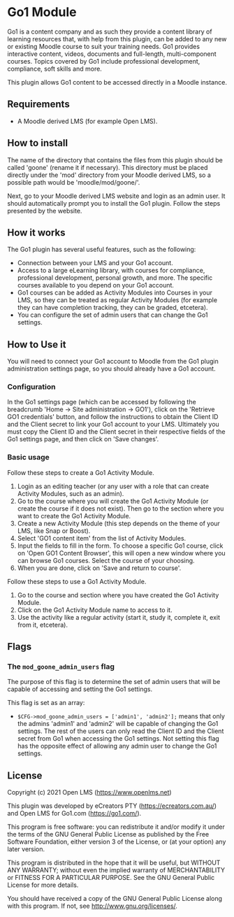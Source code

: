 # Go1 Module

Go1 is a content company and as such they provide a content library of learning
resources that, with help from this plugin, can be added to any new or existing
Moodle course to suit your training needs. Go1 provides interactive content,
videos, documents and full-length, multi-component courses. Topics covered by
Go1 include professional development, compliance, soft skills and more.

This plugin allows Go1 content to be accessed directly in a Moodle instance.

## Requirements

- A Moodle derived LMS (for example Open LMS).

## How to install

The name of the directory that contains the files from this plugin should be
called 'goone' (rename it if necessary). This directory must be placed directly
under the 'mod' directory from your Moodle derived LMS, so a possible path
would be 'moodle/mod/goone/'.

Next, go to your Moodle derived LMS website and login as an admin user. It
should automatically prompt you to install the Go1 plugin. Follow the steps
presented by the website.

## How it works

The Go1 plugin has several useful features, such as the following:

   - Connection between your LMS and your Go1 account.
   - Access to a large eLearning library, with courses for compliance,
   professional development, personal growth, and more. The specific courses
   available to you depend on your Go1 account.
   - Go1 courses can be added as Activity Modules into Courses in your LMS, so
   they can be treated as regular Activity Modules (for example they can have
   completion tracking, they can be graded, etcetera).
   - You can configure the set of admin users that can change the Go1 settings.

## How to Use it

You will need to connect your Go1 account to Moodle from the Go1 plugin
administration settings page, so you should already have a Go1 account. 

### Configuration

In the Go1 settings page (which can be accessed by following the breadcrumb
'Home -> Site administration -> GO1'), click on the 'Retrieve GO1 credentials'
button, and follow the instructions to obtain the Client ID and the Client
secret to link your Go1 account to your LMS. Ultimately you must copy the
Client ID and the Client secret in their respective fields of the Go1 settings
page, and then click on 'Save changes'.

### Basic usage

Follow these steps to create a Go1 Activity Module.

   1. Login as an editing teacher (or any user with a role that can create
   Activity Modules, such as an admin).
   2. Go to the course where you will create the Go1 Activity Module (or create
   the course if it does not exist). Then go to the section where you want to
   create the Go1 Activity Module.
   3. Create a new Activity Module (this step depends on the theme of your LMS,
   like Snap or Boost).
   4. Select 'GO1 content item' from the list of Activity Modules.
   5. Input the fields to fill in the form. To choose a specific Go1 course,
   click on 'Open GO1 Content Browser', this will open a new window where you
   can browse Go1 courses. Select the course of your choosing.
   6. When you are done, click on 'Save and return to course'.

Follow these steps to use a Go1 Activity Module.

   1. Go to the course and section where you have created the Go1 Activity
   Module.
   2. Click on the Go1 Activity Module name to access to it.
   3. Use the activity like a regular activity (start it, study it, complete
   it, exit from it, etcetera).

## Flags

### The `mod_goone_admin_users` flag

The purpose of this flag is to determine the set of admin users that will be
capable of accessing and setting the Go1 settings.

This flag is set as an array:

   - `$CFG->mod_goone_admin_users = ['admin1', 'admin2'];` means that only the
   admins 'admin1' and 'admin2' will be capable of changing the Go1 settings.
   The rest of the users can only read the Client ID and the Client secret from
   Go1 when accessing the Go1 settings. Not setting this flag has the opposite
   effect of allowing any admin user to change the Go1 settings.

## License

Copyright (c) 2021 Open LMS (https://www.openlms.net)

This plugin was developed by eCreators PTY (https://ecreators.com.au/) and
Open LMS for Go1.com (https://go1.com/).

This program is free software: you can redistribute it and/or modify it under
the terms of the GNU General Public License as published by the Free Software
Foundation, either version 3 of the License, or (at your option) any later
version.

This program is distributed in the hope that it will be useful, but WITHOUT ANY
WARRANTY; without even the implied warranty of MERCHANTABILITY or FITNESS FOR A
PARTICULAR PURPOSE.  See the GNU General Public License for more details.

You should have received a copy of the GNU General Public License along with
this program.  If not, see <http://www.gnu.org/licenses/>.